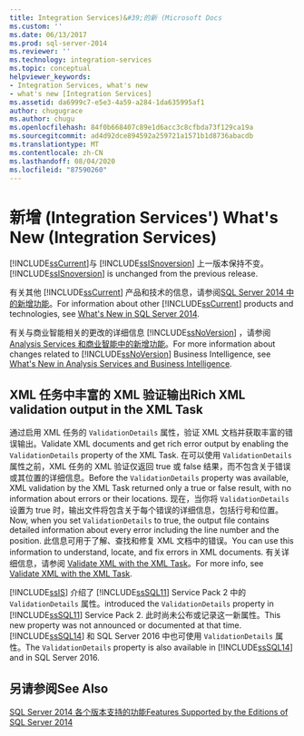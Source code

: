 ```yaml
---
title: Integration Services)&#39;的新 (Microsoft Docs
ms.custom: ''
ms.date: 06/13/2017
ms.prod: sql-server-2014
ms.reviewer: ''
ms.technology: integration-services
ms.topic: conceptual
helpviewer_keywords:
- Integration Services, what's new
- what's new [Integration Services]
ms.assetid: da6999c7-e5e3-4a59-a284-1da635995af1
author: chugugrace
ms.author: chugu
ms.openlocfilehash: 84f0b668407c89e1d6acc3c8cfbda73f129ca19a
ms.sourcegitcommit: ad4d92dce894592a259721a1571b1d8736abacdb
ms.translationtype: MT
ms.contentlocale: zh-CN
ms.lasthandoff: 08/04/2020
ms.locfileid: "87590260"
---
```

# <a name="what39s-new-integration-services"></a><span data-ttu-id="53bc4-102">新增 (Integration Services&#39;) </span><span class="sxs-lookup"><span data-stu-id="53bc4-102">What&#39;s New (Integration Services)</span></span>
  [!INCLUDE[ssCurrent](../includes/sscurrent-md.md)]<span data-ttu-id="53bc4-103">与 [!INCLUDE[ssISnoversion](../includes/ssisnoversion-md.md)] 上一版本保持不变。</span><span class="sxs-lookup"><span data-stu-id="53bc4-103">[!INCLUDE[ssISnoversion](../includes/ssisnoversion-md.md)] is unchanged from the previous release.</span></span>  
  
 <span data-ttu-id="53bc4-104">有关其他 [!INCLUDE[ssCurrent](../includes/sscurrent-md.md)] 产品和技术的信息，请参阅[SQL Server 2014 中的新增功能](../sql-server/what-s-new-in-sql-server-2016.md)。</span><span class="sxs-lookup"><span data-stu-id="53bc4-104">For information about other [!INCLUDE[ssCurrent](../includes/sscurrent-md.md)] products and technologies, see [What's New in SQL Server 2014](../sql-server/what-s-new-in-sql-server-2016.md).</span></span>  
  
 <span data-ttu-id="53bc4-105">有关与商业智能相关的更改的详细信息 [!INCLUDE[ssNoVersion](../includes/ssnoversion-md.md)] ，请参阅[Analysis Services 和商业智能中的新增功能](https://docs.microsoft.com/analysis-services/what-s-new-in-analysis-services)。</span><span class="sxs-lookup"><span data-stu-id="53bc4-105">For more information about changes related to [!INCLUDE[ssNoVersion](../includes/ssnoversion-md.md)] Business Intelligence, see [What's New in Analysis Services and Business Intelligence](https://docs.microsoft.com/analysis-services/what-s-new-in-analysis-services).</span></span>  
  
##  <a name="rich-xml-validation-output-in-the-xml-task"></a><a name="ValidateXML"></a> <span data-ttu-id="53bc4-106">XML 任务中丰富的 XML 验证输出</span><span class="sxs-lookup"><span data-stu-id="53bc4-106">Rich XML validation output in the XML Task</span></span>  
 <span data-ttu-id="53bc4-107">通过启用 XML 任务的 `ValidationDetails` 属性，验证 XML 文档并获取丰富的错误输出。</span><span class="sxs-lookup"><span data-stu-id="53bc4-107">Validate XML documents and get rich error output by enabling the `ValidationDetails` property of the XML Task.</span></span> <span data-ttu-id="53bc4-108">在可以使用 `ValidationDetails` 属性之前，XML 任务的 XML 验证仅返回 true 或 false 结果，而不包含关于错误或其位置的详细信息。</span><span class="sxs-lookup"><span data-stu-id="53bc4-108">Before the `ValidationDetails` property was available, XML validation by the XML Task returned only a true or false result, with no information about errors or their locations.</span></span> <span data-ttu-id="53bc4-109">现在，当你将 `ValidationDetails` 设置为 true 时，输出文件将包含关于每个错误的详细信息，包括行号和位置。</span><span class="sxs-lookup"><span data-stu-id="53bc4-109">Now, when you set `ValidationDetails` to true, the output file contains detailed information about every error including the line number and the position.</span></span> <span data-ttu-id="53bc4-110">此信息可用于了解、查找和修复 XML 文档中的错误。</span><span class="sxs-lookup"><span data-stu-id="53bc4-110">You can use this information to understand, locate, and fix errors in XML documents.</span></span> <span data-ttu-id="53bc4-111">有关详细信息，请参阅 [Validate XML with the XML Task](control-flow/xml-task.md)。</span><span class="sxs-lookup"><span data-stu-id="53bc4-111">For more info, see [Validate XML with the XML Task](control-flow/xml-task.md).</span></span>  
  
 [!INCLUDE[ssIS](../includes/ssis-md.md)] <span data-ttu-id="53bc4-112">介绍了 [!INCLUDE[ssSQL11](../includes/sssql11-md.md)] Service Pack 2 中的 `ValidationDetails` 属性。</span><span class="sxs-lookup"><span data-stu-id="53bc4-112">introduced the `ValidationDetails` property in [!INCLUDE[ssSQL11](../includes/sssql11-md.md)] Service Pack 2.</span></span> <span data-ttu-id="53bc4-113">此时尚未公布或记录这一新属性。</span><span class="sxs-lookup"><span data-stu-id="53bc4-113">This new property was not announced or documented at that time.</span></span> <span data-ttu-id="53bc4-114">[!INCLUDE[ssSQL14](../includes/sssql14-md.md)] 和 SQL Server 2016 中也可使用 `ValidationDetails` 属性。</span><span class="sxs-lookup"><span data-stu-id="53bc4-114">The `ValidationDetails` property is also available in [!INCLUDE[ssSQL14](../includes/sssql14-md.md)] and in SQL Server 2016.</span></span>  
  
## <a name="see-also"></a><span data-ttu-id="53bc4-115">另请参阅</span><span class="sxs-lookup"><span data-stu-id="53bc4-115">See Also</span></span>  
 [<span data-ttu-id="53bc4-116">SQL Server 2014 各个版本支持的功能</span><span class="sxs-lookup"><span data-stu-id="53bc4-116">Features Supported by the Editions of SQL Server 2014</span></span>](../getting-started/features-supported-by-the-editions-of-sql-server-2014.md)  
  
  
